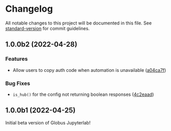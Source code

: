 # Changelog

All notable changes to this project will be documented in this file. See [standard-version](https://github.com/conventional-changelog/standard-version) for commit guidelines.

## 1.0.0b2 (2022-04-28)


### Features

* Allow users to copy auth code when automation is unavailable ([a04ca7f](https://github.com/globus/globus-jupyterlab/commit/a04ca7fc9fd0c374a4ba7a947bb92f28454f7bcc))


### Bug Fixes

* `is_hub()` for the config not returning boolean responses ([4c2eaad](https://github.com/globus/globus-jupyterlab/commit/4c2eaad7194fa9becd17bae0ba80326c52397e3b))


## 1.0.0b1 (2022-04-25)

Initial beta version of Globus Jupyterlab! 